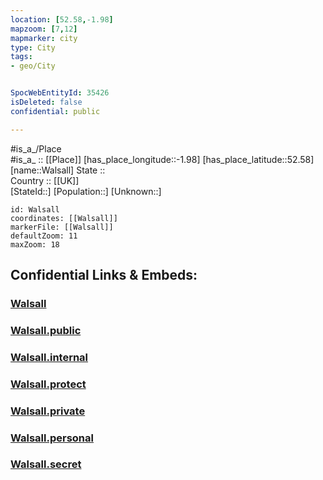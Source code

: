 ```yaml
---
location: [52.58,-1.98] 
mapzoom: [7,12] 
mapmarker: city 
type: City
tags:
- geo/City


SpocWebEntityId: 35426
isDeleted: false
confidential: public

---
```

#is_a_/Place  
#is_a_ :: [[Place]] 
[has_place_longitude::-1.98] 
[has_place_latitude::52.58] 
[name::Walsall] 
State ::  
Country :: [[UK]]  
[StateId::] 
[Population::] 
[Unknown::] 


```leaflet
id: Walsall
coordinates: [[Walsall]] 
markerFile: [[Walsall]] 
defaultZoom: 11 
maxZoom: 18
```


## Confidential Links & Embeds: 

### [Walsall](/_Standards/Earth/Continent/Europe/Europe~North/UK/England/Regions~England/West_Midlands,Region/Staffordshire,County/Walsall,County/cities~Walsall/Walsall.md) 

### [Walsall.public](/_public/Earth/Continent/Europe/Europe~North/UK/England/Regions~England/West_Midlands,Region/Staffordshire,County/Walsall,County/cities~Walsall/Walsall.public.md) 

### [Walsall.internal](/_internal/Earth/Continent/Europe/Europe~North/UK/England/Regions~England/West_Midlands,Region/Staffordshire,County/Walsall,County/cities~Walsall/Walsall.internal.md) 

### [Walsall.protect](/_protect/Earth/Continent/Europe/Europe~North/UK/England/Regions~England/West_Midlands,Region/Staffordshire,County/Walsall,County/cities~Walsall/Walsall.protect.md) 

### [Walsall.private](/_private/Earth/Continent/Europe/Europe~North/UK/England/Regions~England/West_Midlands,Region/Staffordshire,County/Walsall,County/cities~Walsall/Walsall.private.md) 

### [Walsall.personal](/_personal/Earth/Continent/Europe/Europe~North/UK/England/Regions~England/West_Midlands,Region/Staffordshire,County/Walsall,County/cities~Walsall/Walsall.personal.md) 

### [Walsall.secret](/_secret/Earth/Continent/Europe/Europe~North/UK/England/Regions~England/West_Midlands,Region/Staffordshire,County/Walsall,County/cities~Walsall/Walsall.secret.md)

